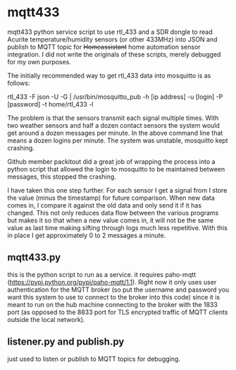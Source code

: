# mqtt433
mqtt433 python service script to use rtl_433 and a SDR dongle to read Acurite temperature/humidity sensors (or other 433MHz) into JSON and publish to MQTT topic for ~~Homeassistant~~ home automation sensor integration. I did not write the originals of these scripts, merely debugged for my own purposes.

The initially recommended way to get rtl_433 data into mosquitto is as follows:

rtl_433 -F json -U -G | /usr/bin/mosquitto_pub -h [ip address] -u [login] -P [password] -t home/rtl_433 -l

The problem is that the sensors transmit each signal multiple times.   With two weather sensors and half a dozen contact sensors the system would get around a dozen messages per minute.   In the above command line that means a dozen logins per minute.  The system was unstable, mosquitto kept crashing.

Github member packitout did a great job of wrapping the process into a python script that allowed the login to mosquitto to be maintained between messages, this stopped the crashing.

I have taken this one step further.   For each sensor I get a signal from I store the value (minus the timestamp) for future comparison.  When new data comes in, I compare it against the old data and only send it if it has changed.   This not only reduces data flow between the various programs but makes it so that when a new value comes in, it will not be the same value as last time making sifting through logs much less repetitive.  With this in place I get approximately 0 to 2 messages a minute.

## mqtt433.py
this is the python script to run as a service. it requires paho-mqtt (https://pypi.python.org/pypi/paho-mqtt/1.1). Right now it only uses user authentication for the MQTT broker (so put the username and password you want this system to use to connect to the broker into this code) since it is meant to run on the hub machine connecting to the broker with the 1833 port (as opposed to the 8833 port for TLS encrypted traffic of MQTT clients outside the local network).

## listener.py and publish.py
just used to listen or publish to MQTT topics for debugging.
